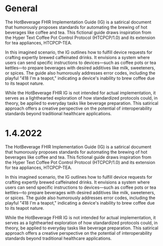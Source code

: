 # General

The HotBeverage FHIR Implementation Guide (IG) is a satirical document that humorously proposes standards for automating the brewing of hot beverages like coffee and tea. This fictional guide draws inspiration from the Hyper Text Coffee Pot Control Protocol (HTCPCP/1.0) and its extension for tea appliances, HTCPCP-TEA.

In this imagined scenario, the IG outlines how to fulfill device requests for crafting expertly brewed caffeinated drinks. It envisions a system where users can send specific instructions to devices—such as coffee pots or tea kettles—to prepare beverages with desired additives like milk, sweeteners, or spices. The guide also humorously addresses error codes, including the playful "418 I'm a teapot," indicating a device's inability to brew coffee due to its teapot nature.

While the HotBeverage FHIR IG is not intended for actual implementation, it serves as a lighthearted exploration of how standardized protocols could, in theory, be applied to everyday tasks like beverage preparation. This satirical approach offers a creative perspective on the potential of interoperability standards beyond traditional healthcare applications.

# 1.4.2022

The HotBeverage FHIR Implementation Guide (IG) is a satirical document that humorously proposes standards for automating the brewing of hot beverages like coffee and tea. This fictional guide draws inspiration from the Hyper Text Coffee Pot Control Protocol (HTCPCP/1.0) and its extension for tea appliances, HTCPCP-TEA.

In this imagined scenario, the IG outlines how to fulfill device requests for crafting expertly brewed caffeinated drinks. It envisions a system where users can send specific instructions to devices—such as coffee pots or tea kettles—to prepare beverages with desired additives like milk, sweeteners, or spices. The guide also humorously addresses error codes, including the playful "418 I'm a teapot," indicating a device's inability to brew coffee due to its teapot nature.

While the HotBeverage FHIR IG is not intended for actual implementation, it serves as a lighthearted exploration of how standardized protocols could, in theory, be applied to everyday tasks like beverage preparation. This satirical approach offers a creative perspective on the potential of interoperability standards beyond traditional healthcare applications.
